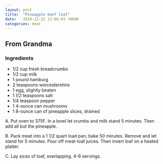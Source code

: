 ```yaml
---
layout: post
title:  "Pineapple beef loaf"
date:   2019-12-22 12:06:03 +0000
categories: meat
---
```


## From Grandma
### Ingredients
* 1/2 cup fresh breadcrumbs
* 1/2 cup milk
* 1 pound hamburg
* 2 teaspoons worcestershire
* 1 egg, slightly beaten
* 1 1/2 teaspoons salt
* 1/4 teaspoon pepper
* 1 4-ounce can mushrooms
* 1 8-ounce can of pineapple slices, drained


A. Put oven to 375F. In a bowl let crumbs and milk stand 5 minutes. Then add all but the pineapple.

B. Pack meat into a 1 1/2 quart load pan; bake 50 minutes. Remove and let stand for 5 minutes. Pour off meat-loaf juices. Then invert loaf on a heated platter.

C. Lay sices of loaf, overlapping. 4-6 servings.
